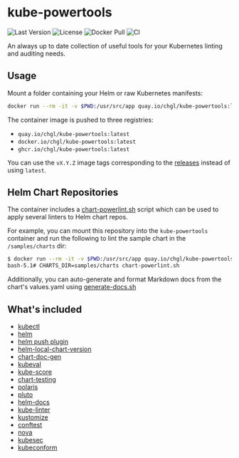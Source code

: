 # kube-powertools

![Last Version](https://img.shields.io/github/tag-pre/chgl/kube-powertools.svg)
![License](https://img.shields.io/github/license/chgl/kube-powertools)
![Docker Pull](https://img.shields.io/docker/pulls/chgl/kube-powertools.svg)
![CI](https://github.com/chgl/kube-powertools/workflows/ci/badge.svg)

An always up to date collection of useful tools for your Kubernetes linting and auditing needs.

## Usage

Mount a folder containing your Helm or raw Kubernetes manifests:

```sh
docker run --rm -it -v $PWD:/usr/src/app quay.io/chgl/kube-powertools:latest
```

The container image is pushed to three registries:

- `quay.io/chgl/kube-powertools:latest`
- `docker.io/chgl/kube-powertools:latest`
- `ghcr.io/chgl/kube-powertools:latest`

You can use the `vX.Y.Z` image tags corresponding to the [releases](https://github.com/chgl/kube-powertools/releases)
instead of using `latest`.

## Helm Chart Repositories

The container includes a [chart-powerlint.sh](scripts/chart-powerlint.sh) script which can be used to apply several linters to Helm chart repos.

For example, you can mount this repository into the `kube-powertools` container and run the following to lint the sample chart
in the `/samples/charts` dir:

```sh
$ docker run --rm -it -v $PWD:/usr/src/app quay.io/chgl/kube-powertools:latest
bash-5.1# CHARTS_DIR=samples/charts chart-powerlint.sh
```

Additionally, you can auto-generate and format Markdown docs from the chart's values.yaml using [generate-docs.sh](scripts/generate-docs.sh)

## What's included

- [kubectl](https://github.com/kubernetes/kubectl)
- [helm](https://github.com/helm/helm)
- [helm push plugin](https://github.com/chartmuseum/helm-push.git)
- [helm-local-chart-version](https://github.com/mbenabda/helm-local-chart-version)
- [chart-doc-gen](https://github.com/kubepack/chart-doc-gen)
- [kubeval](https://github.com/instrumenta/kubeval)
- [kube-score](https://github.com/zegl/kube-score)
- [chart-testing](https://github.com/helm/chart-testing)
- [polaris](https://github.com/FairwindsOps/polaris)
- [pluto](https://github.com/FairwindsOps/pluto)
- [helm-docs](https://github.com/norwoodj/helm-docs)
- [kube-linter](https://github.com/stackrox/kube-linter)
- [kustomize](https://github.com/kubernetes-sigs/kustomize)
- [conftest](https://github.com/open-policy-agent/conftest)
- [nova](https://github.com/FairwindsOps/nova)
- [kubesec](https://github.com/controlplaneio/kubesec)
- [kubeconform](https://github.com/yannh/kubeconform)

